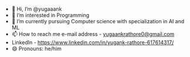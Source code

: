 - 👋 Hi, I’m @yugaaank
- 👀 I’m interested in Programming
- 🌱 I’m currently pursuing Computer science with specialization in AI and ML
- 📫 How to reach me e-mail address - yugaankrathore0@gmail.com
- LinkedIn - https://www.linkedin.com/in/yugank-rathore-617614317/
- 😄 Pronouns: he/him 

<!---
yugaaank/yugaaank is a ✨ special ✨ repository because its `README.md` (this file) appears on your GitHub profile.
You can click the Preview link to take a look at your changes.
--->
